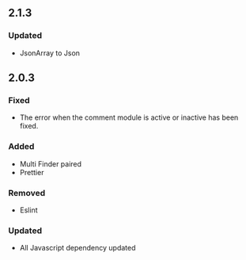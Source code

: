 ## 2.1.3

### Updated

- JsonArray to Json

## 2.0.3

### Fixed

-   The error when the comment module is active or inactive has been fixed.

### Added

-   Multi Finder paired
-   Prettier

### Removed

-   Eslint

### Updated

-   All Javascript dependency updated
